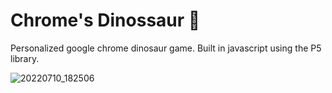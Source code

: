 # Chrome's Dinossaur 🦕
Personalized google chrome dinosaur game. Built in javascript using the P5 library.

![20220710_182506](https://user-images.githubusercontent.com/100588945/178162631-507fcf9b-cdd9-4a9d-9e3d-391dc0ea08e1.gif)
